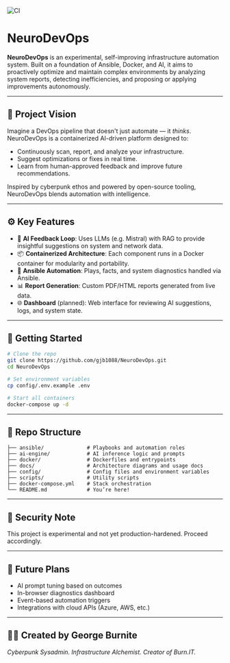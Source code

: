 
![CI](https://github.com/gjb1088/NeuroDevOps/actions/workflows/ci.yml/badge.svg)

# NeuroDevOps

**NeuroDevOps** is an experimental, self-improving infrastructure automation system. Built on a foundation of Ansible, Docker, and AI, it aims to proactively optimize and maintain complex environments by analyzing system reports, detecting inefficiencies, and proposing or applying improvements autonomously.

---

## 🔭 Project Vision

Imagine a DevOps pipeline that doesn't just automate — it *thinks*. NeuroDevOps is a containerized AI-driven platform designed to:
- Continuously scan, report, and analyze your infrastructure.
- Suggest optimizations or fixes in real time.
- Learn from human-approved feedback and improve future recommendations.

Inspired by cyberpunk ethos and powered by open-source tooling, NeuroDevOps blends automation with intelligence.

---

## ⚙️ Key Features

- 🧠 **AI Feedback Loop**: Uses LLMs (e.g. Mistral) with RAG to provide insightful suggestions on system and network data.
- 📦 **Containerized Architecture**: Each component runs in a Docker container for modularity and portability.
- 🔧 **Ansible Automation**: Plays, facts, and system diagnostics handled via Ansible.
- 📊 **Report Generation**: Custom PDF/HTML reports generated from live data.
- 🌐 **Dashboard** (planned): Web interface for reviewing AI suggestions, logs, and system state.

---

## 🚀 Getting Started

```bash
# Clone the repo
git clone https://github.com/gjb1088/NeuroDevOps.git
cd NeuroDevOps

# Set environment variables
cp config/.env.example .env

# Start all containers
docker-compose up -d
```

---

## 🧩 Repo Structure

```
├── ansible/              # Playbooks and automation roles
├── ai-engine/            # AI inference logic and prompts
├── docker/               # Dockerfiles and entrypoints
├── docs/                 # Architecture diagrams and usage docs
├── config/               # Config files and environment variables
├── scripts/              # Utility scripts
├── docker-compose.yml    # Stack orchestration
└── README.md             # You’re here!
```

---

## 🔐 Security Note

This project is experimental and not yet production-hardened. Proceed accordingly.

---

## 🤖 Future Plans

- AI prompt tuning based on outcomes
- In-browser diagnostics dashboard
- Event-based automation triggers
- Integrations with cloud APIs (Azure, AWS, etc.)

---

## 🧑‍💻 Created by George Burnite  
*Cyberpunk Sysadmin. Infrastructure Alchemist. Creator of Burn.IT.*
